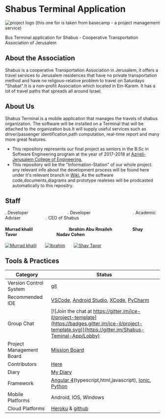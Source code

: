 # Shabus Terminal Application


 

 ![project logo (this one for is taken from basecamp - a project management service)](https://www.startisrael.co.il/uploads/images/logo_svg.png)
 
Bus Terminal application for Shabus -  Cooperative Transportation Association of Jerusalem 

 ## About the Association
Shabus is a cooperative Transportation Association in Jerusalem, it offers a travel services to Jerusalem residences that have no private transportation method and have no religous-relative problem to travel on Saturdays "Shabat".It is a non-profit Association which located in Ein-Karem. It has a lot of travel paths that spreads all around Israel.

 ## About Us
  Shabus Terminal is a mobile application that manages the travels of shabus organization. The software will be installed on a Terminal   that will be attached to the organization bus.It will supply useful services such as driver/passenger identification,path computation,
  real-time report and many more great features.
 

- This repository represents our final project as seniors in the B.Sc in Software Engineering program at the year of 2017-2018 at [Azrieli- Jerusalem College of Engineering.](https://www.jce.ac.il/)
- This repository will be the "Information-Station" of our whole project. any relevant info about the development process will be found here under it's relevant branch in [Wiki.](https://github.com/murradkh/Shabus-Teminal-App/wiki) As the software code,documents,diagrams and prototype realeses will be prodcasted automatically to this repositry.

## Staff
. Developer &emsp; &emsp; &emsp; &emsp;&emsp;&emsp;&emsp;&emsp;.  Developer&emsp;&emsp; &emsp; &emsp; &emsp;&emsp;&emsp;&emsp;&emsp;. Academic Adviser&emsp;&emsp; &emsp; &emsp; &emsp;. CEO of Shabus
#### Murrad khalil &emsp; &emsp; &emsp; &emsp; &emsp; &emsp;&emsp;Ibrahim Abu Rmaileh&emsp; &emsp; &emsp; &emsp;Shay Tavor&emsp; &emsp; &emsp; &emsp;&emsp; &emsp;&emsp; &emsp;Nadav Cohen</br> 
[![Murrad khalil](https://avatars2.githubusercontent.com/u/26089554?s=200&v=4)](https://github.com/murradkh)&emsp;&emsp;[![Ibrahim](https://avatars3.githubusercontent.com/u/26056359?s=200&v=4)](https://github.com/Ibrahim-Abu-Rmaileh)&emsp;&emsp;[![Shay Tavor](https://avatars3.githubusercontent.com/u/10141163?s=200&v=4)](https://github.com/shaytavor)&emsp;&emsp;





 ## Tools & Practices

|Category|Status|
|---|---|
| Version Control System| [git](https://git-scm.com/)|
| Recommended IDE | [VSCode](https://code.visualstudio.com), [Android Studio](https://developer.android.com/studio/index.html), [XCode](https://developer.apple.com/xcode/), [PyCharm](https://www.jetbrains.com/pycharm/) |
| Group Chat | [![Join the chat at https://gitter.im/jce-il/project-template](https://badges.gitter.im/jce-il/project-template.svg)](https://gitter.im/Shabus-Teminal-App/Lobby) |
| Project Management Board| [Mission Board](https://github.com/murradkh/Shabus-Teminal-App/projects) |
| Contributors | [Here](https://github.com/murradkh/Shabus-Teminal-App/graphs/contributors) |
| Diary | [My Diary](https://www.my-diary.org/read/d/929360)|
|Framework| [Angular 4](https://angular.io/)(typescript,html,javascript), [Ionic](http://ionicframework.com/), [Python](https://docs.python.org/3/)
|Mobile Platforms| Android, IOS, Windows|
|Cloud Platforms| [Heroku](https://dashboard.heroku.com/) & [github](https://github.com/)|

